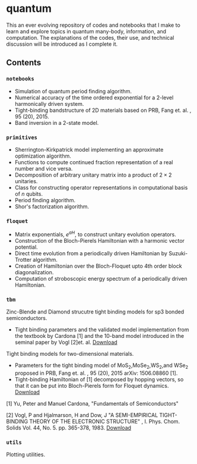 # quantum
This an ever evolving repository of codes and notebooks that I make to learn and explore topics in quantum many-body, information, and computation. The explanations of the codes, their use, and technical discussion will be introduced as I complete it. 

## Contents


### `notebooks`

* Simulation of quantum period finding algorithm.
* Numerical accuracy of the time ordered exponential for a 2-level harmonically driven system. 
* Tight-binding bandstructure of 2D materials based on PRB, Fang et. al. , 95 (20), 2015.
* Band inversion in a 2-state model.

### `primitives`
* Sherrington-Kirkpatrick model implementing an approximate optimization algorithm. 
* Functions to compute continued fraction representation of a real number and vice versa.
* Decomposition of arbitrary unitary matrix into a product of $2\times2$ unitaries.
* Class for constructing operator representations in computational basis of $n$ qubits.
* Period finding algorithm.
* Shor's factorization algorithm.

### `floquet`

* Matrix exponentials, $e^{a H}$, to construct unitary evolution operators.
* Construction of the Bloch-Pierels Hamiltonian with a harmonic vector potential.
* Direct time evolution from a periodically driven Hamiltonian by Suzuki-Trotter algorithm.
* Creation of Hamiltonian over the Bloch-Floquet upto 4th order block diagonalization.
* Computation of stroboscopic energy spectrum of a periodically driven Hamiltonian.

### `tbm`

Zinc-Blende and Diamond strucutre tight binding models for sp3 bonded semiconductors. 

* Tight binding parameters and the validated model implementation from the textbook by Cardona [1] and the 10-band model introduced in the seminal paper by Vogl [2]et. al. [Download](tbm/tbzincblende.py)

Tight binding models for two-dimensional materials.
* Parameters for the tight binding model of MoS<sub>2</sub>,MoSe<sub>2</sub>,WS<sub>2</sub>,and WSe<sub>2</sub> proposed in PRB, Fang et. al. , 95 (20), 2015 arXiv: 1506.08860 [1].
* Tight-binding Hamiltonian of [1] decomposed by hopping vectors, so that it can be put into Bloch-Pierels form for Floquet dynamics. [Download](tbm/tbtmdc)

[1] Yu, Peter and Manuel Cardona, "Fundamentals of Semiconductors"

[2] Vogl, P and Hjalmarson, H and Dow, J "A SEMI-EMPIRICAL TIGHT-BINDING THEORY OF THE ELECTRONIC STRUCTURE" , I. Phys. Chom. Solids Vol. 44, No. 5. pp. 365-378, 1983. [Download](tbm/VoglPaper.pdf)

### `utils`

Plotting utilities.
 
